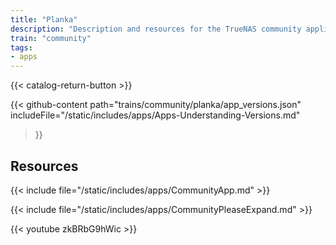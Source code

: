 ```yaml
---
title: "Planka"
description: "Description and resources for the TrueNAS community application called Planka."
train: "community"
tags:
- apps
---
```


{{< catalog-return-button >}}

{{< github-content 
    path="trains/community/planka/app_versions.json"
	includeFile="/static/includes/apps/Apps-Understanding-Versions.md"
>}}

## Resources

{{< include file="/static/includes/apps/CommunityApp.md" >}}

{{< include file="/static/includes/apps/CommunityPleaseExpand.md" >}}


<div class="docs-sections">

{{< youtube zkBRbG9hWic >}}
</div>

